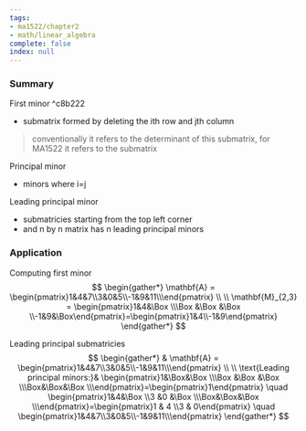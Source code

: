 ```yaml
---
tags:
- ma1522/chapter2
- math/linear_algebra
complete: false
index: null
---
```


### Summary
First minor ^c8b222
- submatrix formed by deleting the ith row and jth column
> conventionally it refers to the determinant of this submatrix, for MA1522 it refers to the submatrix

Principal minor
- minors where i=j

Leading principal minor
- submatricies starting from the top left corner
- and n by n matrix has n leading principal minors

### Application
Computing first minor
$$
\begin{gather*}
\mathbf{A} = \begin{pmatrix}1&4&7\\3&0&5\\-1&9&11\\\end{pmatrix} \\
\\
\mathbf{M}_{2,3} = \begin{pmatrix}1&4&\Box \\\Box &\Box &\Box \\-1&9&\Box\end{pmatrix}=\begin{pmatrix}1&4\\-1&9\end{pmatrix}
\end{gather*}
$$

Leading principal submatricies
$$
\begin{gather*}
& \mathbf{A} = \begin{pmatrix}1&4&7\\3&0&5\\-1&9&11\\\end{pmatrix} \\
\\
\text{Leading principal minors:}& \begin{pmatrix}1&\Box&\Box \\\Box &\Box &\Box \\\Box&\Box&\Box \\\end{pmatrix}=\begin{pmatrix}1\end{pmatrix} \quad \begin{pmatrix}1&4&\Box \\3 &0 &\Box \\\Box&\Box&\Box \\\end{pmatrix}=\begin{pmatrix}1 & 4 \\3 & 0\end{pmatrix} \quad \begin{pmatrix}1&4&7\\3&0&5\\-1&9&11\\\end{pmatrix}
\end{gather*}
$$
